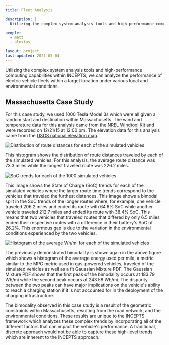 ```yaml
---
title: Fleet Analysis

description: |
  Utilizing the complex system analysis tools and high-performance computing capabilities within INCEPTS, we can analyze the performance of electric vehicle fleets within a target location under various local and environmental conditions.

people:
  - matt
  - alexius

layout: project
last-updated: 2021-05-04
---
```


Utilizing the complex system analysis tools and high-performance computing capabilities within INCEPTS, we can analyze the performance of electric vehicle fleets within a target location under various local and environmental conditions.

## Massachusetts Case Study

For this case study, we used 1000 Tesla Model 3s which were all given a random start and destination within Massachusetts. The wind and temperature data for this analysis came from the [NREL Windtool Kit](https://www.nrel.gov/grid/wind-toolkit.html) and were recorded on 12/21/15 at 12:00 pm. The elevation data for this analysis came from the [USGS national elevation map](https://apps.nationalmap.gov/bulkpqs).

<img src="{% link img/Figure7a.png %}" alt="Distribution of route distances for each of the simulated vehicles" class="center">


This histogram shows the distribution of route distances traveled by each of the simulated vehicles. For this analysis, the average route distance was 73.3 miles while the longest traveled route was 226.2 miles.

<img src="{% link img/Figure7c.png %}" alt="SoC trends for each of the 1000 simulated vehicles" class="center">

This image shows the State of Charge (SoC) trends for each of the simulated vehicles where the larger route time trends correspond to the vehicles that traveled the furthest distances. This image shows a bimodal split in the SoC trends of the longer routes where, for example, one vehicle traveled 206.2 miles and ended its route with 64.6% SoC while another vehicle traveled 212.7 miles and ended its route with 38.4% SoC. This means that two vehicles that traveled routes that differed by only 6.5 miles ended their respective routes with a difference in their battery's SoC of 26.2%. This enormous gap is due to the variation in the environmental conditions experienced by the two vehicles.


<img src="{% link img/Figure7b.png %}" alt="Histogram of the average Wh/mi for each of the simulated vehicles" class="center">

The previously demonstrated bimodality is shown again in the above figure which shows a histogram of the average energy used per mile, a metric similar to the MPG metric used in gas-powered vehicles, traveled of the simulated vehicles as well as a fit Gaussian Mixture PDF. The Gaussian Mixture PDF shows that the first peak of the bimodality occurs at 183.79 Wh/mi while the second peak occurs at 243.58 Wh/mi. The disparity between the two peaks can have major implications on the vehicle's ability to reach a charging station if it is not accounted for in the deployment of the charging infrastructure.

The bimodality observed in this case study is a result of the geometric constraints within Massachusetts, resulting from the road network, and the environmental conditions. These results are unique to the INCEPTS framework which analyzes these complex trends by incorporating all of the different factors that can impact the vehicle's performance. A traditional, discrete approach would not be able to capture these high-level trends which are inherent to the INCEPTS approach.
